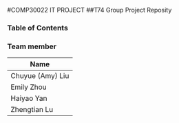 #COMP30022 IT PROJECT
##T74 Group Project Reposity

### Table of Contents
### Team member
| Name        | 
| ------------- |
|Chuyue (Amy) Liu| 
|Emily Zhou|
|Haiyao Yan|
|Zhengtian Lu|
